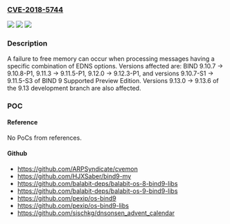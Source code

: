 ### [CVE-2018-5744](https://cve.mitre.org/cgi-bin/cvename.cgi?name=CVE-2018-5744)
![](https://img.shields.io/static/v1?label=Product&message=BIND%209&color=blue)
![](https://img.shields.io/static/v1?label=Version&message=BIND%209BIND%209.10.7%20-%3E%209.10.8-P1%2C%209.11.3%20-%3E%209.11.5-P1%2C%209.12.0%20-%3E%209.12.3-P1%2C%20and%20versions%209.10.7-S1%20-%3E%209.11.5-S3%20of%20BIND%209%20Supported%20Preview%20Edition.%20Versions%209.13.0%20-%3E%209.13.6%20of%20the%209.13%20development%20branch%20are%20also%20affected.%20&color=brighgreen)
![](https://img.shields.io/static/v1?label=Vulnerability&message=By%20exploiting%20this%20condition%2C%20an%20attacker%20can%20potentially%20cause%20named's%20memory%20use%20to%20grow%20without%20bounds%20until%20all%20memory%20available%20to%20the%20process%20is%20exhausted.%20Typically%20a%20server%20process%20is%20limited%20as%20to%20the%20amount%20of%20memory%20it%20can%20use%20but%20if%20the%20named%20process%20is%20not%20limited%20by%20the%20operating%20system%20all%20free%20memory%20on%20the%20server%20could%20be%20exhausted.&color=brighgreen)

### Description

A failure to free memory can occur when processing messages having a specific combination of EDNS options. Versions affected are: BIND 9.10.7 -> 9.10.8-P1, 9.11.3 -> 9.11.5-P1, 9.12.0 -> 9.12.3-P1, and versions 9.10.7-S1 -> 9.11.5-S3 of BIND 9 Supported Preview Edition. Versions 9.13.0 -> 9.13.6 of the 9.13 development branch are also affected.

### POC

#### Reference
No PoCs from references.

#### Github
- https://github.com/ARPSyndicate/cvemon
- https://github.com/HJXSaber/bind9-my
- https://github.com/balabit-deps/balabit-os-8-bind9-libs
- https://github.com/balabit-deps/balabit-os-9-bind9-libs
- https://github.com/pexip/os-bind9
- https://github.com/pexip/os-bind9-libs
- https://github.com/sischkg/dnsonsen_advent_calendar

